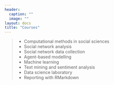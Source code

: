 ```yaml
---
header:
  caption: ""
  image: ""
layout: docs
title: "Courses"
---
```

 
> - Computational methods in social sciences
> - Social network analysis
> - Social network data collection
> - Agent-based modelling
> - Machine learning
> - Text mining and sentiment analysis
> - Data science laboratory
> - Reporting with RMarkdown
